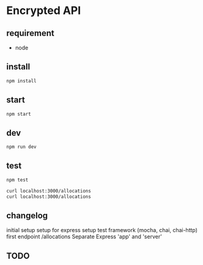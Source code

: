 # Encrypted API


## requirement

- node


## install

```sh 
npm install
```

## start

```sh 
npm start
```


## dev

```sh 
npm run dev
```

## test

```sh
npm test
```

```sh
curl localhost:3000/allocations
curl localhost:3000/allocations
```



## changelog

initial setup
setup for express
setup test framework (mocha, chai, chai-http)
first endpoint /allocations
Separate Express 'app' and 'server'


## TODO

